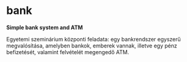 # bank
<b>Simple bank system and ATM</b>

Egyetemi szeminárium központi feladata: egy bankrendszer egyszerű megvalósítása, amelyben bankok, emberek vannak, illetve egy pénz befizetését, valamint felvételét megengedő ATM.
